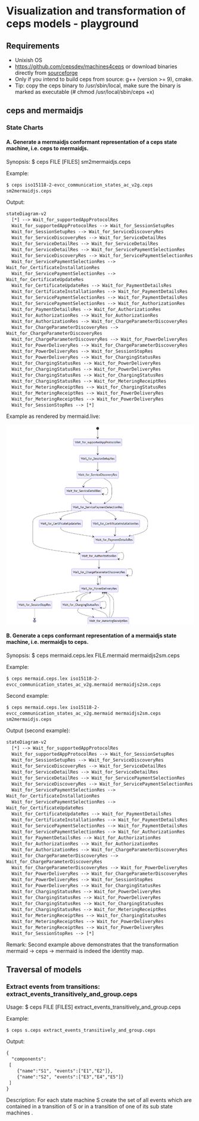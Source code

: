 # Visualization and transformation of ceps models - playground

## Requirements
- Unixish OS
- https://github.com/cepsdev/machines4ceps or download binaries directly from [sourceforge](https://sourceforge.net/projects/ceps-tool/files)
- Only if you intend to build ceps from source: g++ (version >= 9), cmake. 
- Tip: copy the ceps binary to /usr/sbin/local, make sure the binary is marked as executable (# chmod /usr/local/sbin/ceps +x)

## ceps and mermaidjs
### State Charts

#### A. Generate a mermaidjs conformant representation of a ceps state machine, i.e. ceps to mermaidjs.

Synopsis: $ ceps FILE [FILES] sm2mermaidjs.ceps

Example: 

```
$ ceps iso15118-2-evcc_communication_states_ac_v2g.ceps sm2mermaidjs.ceps 
```

Output:
```
stateDiagram-v2
  [*] --> Wait_for_supportedAppProtocolRes
  Wait_for_supportedAppProtocolRes --> Wait_for_SessionSetupRes
  Wait_for_SessionSetupRes --> Wait_for_ServiceDiscoveryRes
  Wait_for_ServiceDiscoveryRes --> Wait_for_ServiceDetailRes
  Wait_for_ServiceDetailRes --> Wait_for_ServiceDetailRes
  Wait_for_ServiceDetailRes --> Wait_for_ServicePaymentSelectionRes
  Wait_for_ServiceDiscoveryRes --> Wait_for_ServicePaymentSelectionRes
  Wait_for_ServicePaymentSelectionRes --> Wait_for_CertificateInstallationRes
  Wait_for_ServicePaymentSelectionRes --> Wait_for_CertificateUpdateRes
  Wait_for_CertificateUpdateRes --> Wait_for_PaymentDetailsRes
  Wait_for_CertificateInstallationRes --> Wait_for_PaymentDetailsRes
  Wait_for_ServicePaymentSelectionRes --> Wait_for_PaymentDetailsRes
  Wait_for_ServicePaymentSelectionRes --> Wait_for_AuthorizationRes
  Wait_for_PaymentDetailsRes --> Wait_for_AuthorizationRes
  Wait_for_AuthorizationRes --> Wait_for_AuthorizationRes
  Wait_for_AuthorizationRes --> Wait_for_ChargeParameterDiscoveryRes
  Wait_for_ChargeParameterDiscoveryRes --> Wait_for_ChargeParameterDiscoveryRes
  Wait_for_ChargeParameterDiscoveryRes --> Wait_for_PowerDeliveryRes
  Wait_for_PowerDeliveryRes --> Wait_for_ChargeParameterDiscoveryRes
  Wait_for_PowerDeliveryRes --> Wait_for_SessionStopRes
  Wait_for_PowerDeliveryRes --> Wait_for_ChargingStatusRes
  Wait_for_ChargingStatusRes --> Wait_for_PowerDeliveryRes
  Wait_for_ChargingStatusRes --> Wait_for_PowerDeliveryRes
  Wait_for_ChargingStatusRes --> Wait_for_ChargingStatusRes
  Wait_for_ChargingStatusRes --> Wait_for_MeteringReceiptRes
  Wait_for_MeteringReceiptRes --> Wait_for_ChargingStatusRes
  Wait_for_MeteringReceiptRes --> Wait_for_PowerDeliveryRes
  Wait_for_MeteringReceiptRes --> Wait_for_PowerDeliveryRes
  Wait_for_SessionStopRes --> [*]
```

Example as rendered by mermaid.live:


![](/iso15118-2-evcc_communication_states_ac_v2g.png)


#### B.  Generate a ceps conformant representation of a mermaidjs state machine, i.e. mermaidjs to ceps.

Synopsis: $ ceps mermaid.ceps.lex FILE.mermaid mermaidjs2sm.ceps

Example: 

```
$ ceps mermaid.ceps.lex iso15118-2-evcc_communication_states_ac_v2g.mermaid mermaidjs2sm.ceps
```

Second example:

```
$ ceps mermaid.ceps.lex iso15118-2-evcc_communication_states_ac_v2g.mermaid mermaidjs2sm.ceps sm2mermaidjs.ceps
```

Output (second example):
```
stateDiagram-v2
  [*] --> Wait_for_supportedAppProtocolRes
  Wait_for_supportedAppProtocolRes --> Wait_for_SessionSetupRes
  Wait_for_SessionSetupRes --> Wait_for_ServiceDiscoveryRes
  Wait_for_ServiceDiscoveryRes --> Wait_for_ServiceDetailRes
  Wait_for_ServiceDetailRes --> Wait_for_ServiceDetailRes
  Wait_for_ServiceDetailRes --> Wait_for_ServicePaymentSelectionRes
  Wait_for_ServiceDiscoveryRes --> Wait_for_ServicePaymentSelectionRes
  Wait_for_ServicePaymentSelectionRes --> Wait_for_CertificateInstallationRes
  Wait_for_ServicePaymentSelectionRes --> Wait_for_CertificateUpdateRes
  Wait_for_CertificateUpdateRes --> Wait_for_PaymentDetailsRes
  Wait_for_CertificateInstallationRes --> Wait_for_PaymentDetailsRes
  Wait_for_ServicePaymentSelectionRes --> Wait_for_PaymentDetailsRes
  Wait_for_ServicePaymentSelectionRes --> Wait_for_AuthorizationRes
  Wait_for_PaymentDetailsRes --> Wait_for_AuthorizationRes
  Wait_for_AuthorizationRes --> Wait_for_AuthorizationRes
  Wait_for_AuthorizationRes --> Wait_for_ChargeParameterDiscoveryRes
  Wait_for_ChargeParameterDiscoveryRes --> Wait_for_ChargeParameterDiscoveryRes
  Wait_for_ChargeParameterDiscoveryRes --> Wait_for_PowerDeliveryRes
  Wait_for_PowerDeliveryRes --> Wait_for_ChargeParameterDiscoveryRes
  Wait_for_PowerDeliveryRes --> Wait_for_SessionStopRes
  Wait_for_PowerDeliveryRes --> Wait_for_ChargingStatusRes
  Wait_for_ChargingStatusRes --> Wait_for_PowerDeliveryRes
  Wait_for_ChargingStatusRes --> Wait_for_PowerDeliveryRes
  Wait_for_ChargingStatusRes --> Wait_for_ChargingStatusRes
  Wait_for_ChargingStatusRes --> Wait_for_MeteringReceiptRes
  Wait_for_MeteringReceiptRes --> Wait_for_ChargingStatusRes
  Wait_for_MeteringReceiptRes --> Wait_for_PowerDeliveryRes
  Wait_for_MeteringReceiptRes --> Wait_for_PowerDeliveryRes
  Wait_for_SessionStopRes --> [*]
```
Remark: Second example above demonstrates that the transformation mermaid -> ceps -> mermaid is indeed the identity map. 

## Traversal of models 
### Extract events from transitions: extract_events_transitively_and_group.ceps

Usage: $ ceps FILE [FILES] extract_events_transitively_and_group.ceps

Example: 

```
$ ceps s.ceps extract_events_transitively_and_group.ceps
```

Output:
```
{
  "components":
 [
    {"name":"S1", "events":["E1","E2"]},
    {"name":"S2", "events":["E3","E4","E5"]}
 ]
}
```

Description: For each state machine S create the set of all events which are contained in a transition of S or in a transition of one of its sub state machines .  
